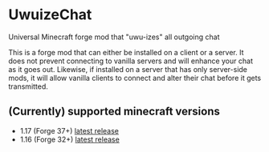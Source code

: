 # UwuizeChat
Universal Minecraft forge mod that "uwu-izes" all outgoing chat

This is a forge mod that can either be installed on a client or a server. It does not prevent connecting to vanilla servers and will enhance your chat as it goes out. Likewise, if installed on a server that has only server-side mods, it will allow vanilla clients to connect and alter their chat before it gets transmitted.

## (Currently) supported minecraft versions
* 1.17 (Forge 37+) [latest release](https://github.com/Schoolboy215/UwuizeChat/releases/tag/Minecraft_v1.17)
* 1.16 (Forge 32+) [latest release](https://github.com/Schoolboy215/UwuizeChat/releases/tag/Minecraft_v1.16)

